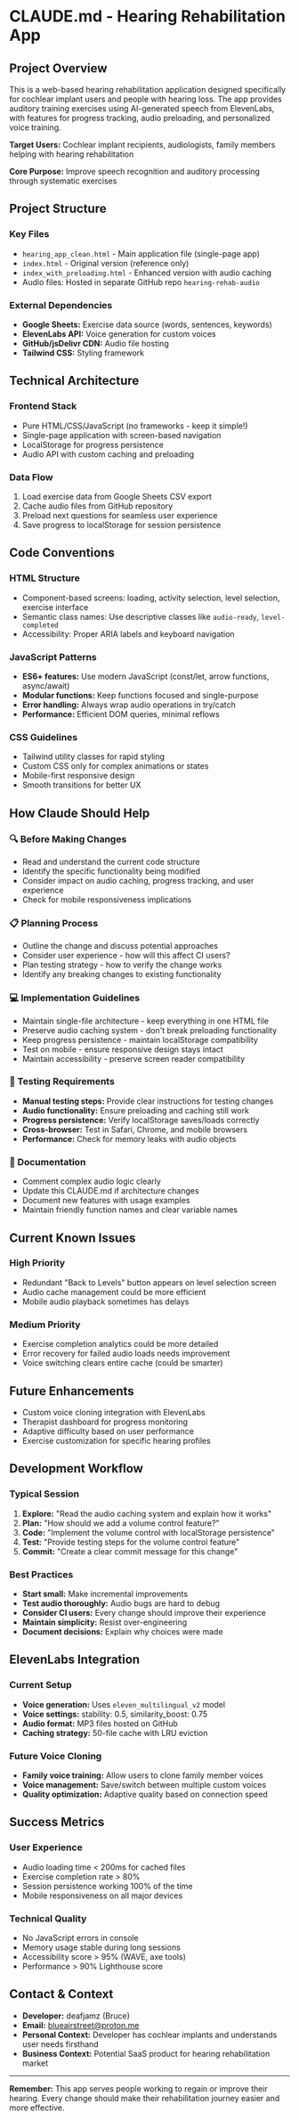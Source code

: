 # CLAUDE.md - Hearing Rehabilitation App

## Project Overview
This is a web-based hearing rehabilitation application designed specifically for cochlear implant users and people with hearing loss. The app provides auditory training exercises using AI-generated speech from ElevenLabs, with features for progress tracking, audio preloading, and personalized voice training.

**Target Users:** Cochlear implant recipients, audiologists, family members helping with hearing rehabilitation

**Core Purpose:** Improve speech recognition and auditory processing through systematic exercises

## Project Structure

### Key Files
- `hearing_app_clean.html` - Main application file (single-page app)
- `index.html` - Original version (reference only)
- `index_with_preloading.html` - Enhanced version with audio caching
- Audio files: Hosted in separate GitHub repo `hearing-rehab-audio`

### External Dependencies
- **Google Sheets:** Exercise data source (words, sentences, keywords)
- **ElevenLabs API:** Voice generation for custom voices
- **GitHub/jsDelivr CDN:** Audio file hosting
- **Tailwind CSS:** Styling framework

## Technical Architecture

### Frontend Stack
- Pure HTML/CSS/JavaScript (no frameworks - keep it simple!)
- Single-page application with screen-based navigation
- LocalStorage for progress persistence
- Audio API with custom caching and preloading

### Data Flow
1. Load exercise data from Google Sheets CSV export
2. Cache audio files from GitHub repository
3. Preload next questions for seamless user experience
4. Save progress to localStorage for session persistence

## Code Conventions

### HTML Structure
- Component-based screens: loading, activity selection, level selection, exercise interface
- Semantic class names: Use descriptive classes like `audio-ready`, `level-completed`
- Accessibility: Proper ARIA labels and keyboard navigation

### JavaScript Patterns
- **ES6+ features:** Use modern JavaScript (const/let, arrow functions, async/await)
- **Modular functions:** Keep functions focused and single-purpose
- **Error handling:** Always wrap audio operations in try/catch
- **Performance:** Efficient DOM queries, minimal reflows

### CSS Guidelines
- Tailwind utility classes for rapid styling
- Custom CSS only for complex animations or states
- Mobile-first responsive design
- Smooth transitions for better UX

## How Claude Should Help

### 🔍 Before Making Changes
- Read and understand the current code structure
- Identify the specific functionality being modified
- Consider impact on audio caching, progress tracking, and user experience
- Check for mobile responsiveness implications

### 📋 Planning Process
- Outline the change and discuss potential approaches
- Consider user experience - how will this affect CI users?
- Plan testing strategy - how to verify the change works
- Identify any breaking changes to existing functionality

### 💻 Implementation Guidelines
- Maintain single-file architecture - keep everything in one HTML file
- Preserve audio caching system - don't break preloading functionality
- Keep progress persistence - maintain localStorage compatibility
- Test on mobile - ensure responsive design stays intact
- Maintain accessibility - preserve screen reader compatibility

### 🧪 Testing Requirements
- **Manual testing steps:** Provide clear instructions for testing changes
- **Audio functionality:** Ensure preloading and caching still work
- **Progress persistence:** Verify localStorage saves/loads correctly
- **Cross-browser:** Test in Safari, Chrome, and mobile browsers
- **Performance:** Check for memory leaks with audio objects

### 📝 Documentation
- Comment complex audio logic clearly
- Update this CLAUDE.md if architecture changes
- Document new features with usage examples
- Maintain friendly function names and clear variable names

## Current Known Issues

### High Priority
- Redundant "Back to Levels" button appears on level selection screen
- Audio cache management could be more efficient
- Mobile audio playback sometimes has delays

### Medium Priority
- Exercise completion analytics could be more detailed
- Error recovery for failed audio loads needs improvement
- Voice switching clears entire cache (could be smarter)

## Future Enhancements
- Custom voice cloning integration with ElevenLabs
- Therapist dashboard for progress monitoring
- Adaptive difficulty based on user performance
- Exercise customization for specific hearing profiles

## Development Workflow

### Typical Session
1. **Explore:** "Read the audio caching system and explain how it works"
2. **Plan:** "How should we add a volume control feature?"
3. **Code:** "Implement the volume control with localStorage persistence"
4. **Test:** "Provide testing steps for the volume control feature"
5. **Commit:** "Create a clear commit message for this change"

### Best Practices
- **Start small:** Make incremental improvements
- **Test audio thoroughly:** Audio bugs are hard to debug
- **Consider CI users:** Every change should improve their experience
- **Maintain simplicity:** Resist over-engineering
- **Document decisions:** Explain why choices were made

## ElevenLabs Integration

### Current Setup
- **Voice generation:** Uses `eleven_multilingual_v2` model
- **Voice settings:** stability: 0.5, similarity_boost: 0.75
- **Audio format:** MP3 files hosted on GitHub
- **Caching strategy:** 50-file cache with LRU eviction

### Future Voice Cloning
- **Family voice training:** Allow users to clone family member voices
- **Voice management:** Save/switch between multiple custom voices
- **Quality optimization:** Adaptive quality based on connection speed

## Success Metrics

### User Experience
- Audio loading time < 200ms for cached files
- Exercise completion rate > 80%
- Session persistence working 100% of the time
- Mobile responsiveness on all major devices

### Technical Quality
- No JavaScript errors in console
- Memory usage stable during long sessions
- Accessibility score > 95% (WAVE, axe tools)
- Performance > 90% Lighthouse score

## Contact & Context
- **Developer:** deafjamz (Bruce)
- **Email:** blueairstreet@proton.me
- **Personal Context:** Developer has cochlear implants and understands user needs firsthand
- **Business Context:** Potential SaaS product for hearing rehabilitation market

---

**Remember:** This app serves people working to regain or improve their hearing. Every change should make their rehabilitation journey easier and more effective.
